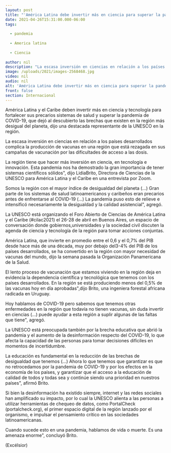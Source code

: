 ```yaml
---
layout: post
title: "'América Latina debe invertir más en ciencia para superar la pandemia'"
date: 2021-04-26T15:31:00.000-06:00
tags:
  
  - pandemia
  
  - America latina
  
  - Ciencia
  
author: nil
description: "La escasa inversión en ciencias en relación a los países desarrollados complica la producción de vacunas en una región que está rezagada en sus campañas de vacunación por las dificultades de acceso a las dosis"
image: /uploads/2021/images-2568468.jpg
video: nil
audio: nil
alt: 'América Latina debe invertir más en ciencia para superar la pandemia'
front: false
section: Internacional
---
```


América Latina y el Caribe deben invertir más en ciencia y tecnología para fortalecer sus precarios sistemas de salud y superar la pandemia de COVID-19, que dejó al descubierto las brechas que existen en la región más desigual del planeta, dijo una destacada representante de la UNESCO en la región.

La escasa inversión en ciencias en relación a los países desarrollados complica la producción de vacunas en una región que está rezagada en sus campañas de vacunación por las dificultades de acceso a las dosis.

La región tiene que hacer más inversión en ciencia, en tecnología e innovación. Esta pandemia nos ha demostrado la gran importancia de tener sistemas científicos sólidos", dijo LidiaBrito, Directora de Ciencias de la UNESCO para América Latina y el Caribe en una entrevista por Zoom.

 
Somos la región con el mayor índice de desigualdad del planeta (...) Gran parte de los sistemas de salud latinoamericanos y caribeños eran precarios antes de enfrentarse al COVID-19 (...) La pandemia puso esto de relieve e intensificó necesariamente la desigualdad y la calidad asistencial", agregó.

La UNESCO está organizando el Foro Abierto de Ciencias de América Latina y el Caribe (#cilac2021) el 26-28 de abril en Buenos Aires, un espacio de conversación donde gobiernos,universidades y la sociedad civil discuten la agenda de ciencia y tecnología de la región para tomar acciones conjuntas.

América Latina, que invierte en promedio entre el 0,6 y el 0,7% del PIB desde hace más de una década, muy por debajo del3-4% del PIB de los países desarrollados, se ha convertido en la región con mayor necesidad de vacunas del mundo, dijo la semana pasada la Organización Panamericana de la Salud.

El lento proceso de vacunación que estamos viviendo en la región deja en evidencia la dependencia científica y tecnológica que tenemos con los países desarrollados. En la región se está produciendo menos del 0,5% de las vacunas hoy en día aprobadas",dijo Brito, una ingeniera forestal africana radicada en Uruguay.

 
Hoy hablamos de COVID-19 pero sabemos que tenemos otras enfermedades en la región que todavía no tienen vacunas, sin duda invertir en ciencias (...) puede ayudar a esta región a suplir algunas de las faltas que tiene", agregó.

La UNESCO está preocupada también por la brecha educativa que abrió la pandemia y el aumento de la desinformación respecto del COVID-19, lo que afecta la capacidad de las personas para tomar decisiones difíciles en momentos de incertidumbre.

La educación es fundamental en la reducción de las brechas de desigualdad que tenemos (...) Ahora lo que tenemos que garantizar es que no retrocedamos por la pandemia de COVID-19 y por los efectos en la economía de los países, y garantizar que el acceso a la educación de calidad de todos y todas sea y continúe siendo una prioridad en nuestros países", afirmó Brito.

Si bien la desinformación ha existido siempre, internet y las redes sociales han amplificado su impacto, por lo cual la UNESCO alienta a las personas a utilizar herramientas de chequeo de datos, como PortalCheck (portalcheck.org), el primer espacio digital de la región lanzado por el organismo, e impulsar el pensamiento crítico en las sociedades latinoamericanas.

Cuando sucede esto en una pandemia, hablamos de vida o muerte. Es una amenaza enorme", concluyó Brito.

(Excélsior)